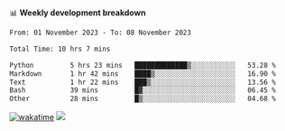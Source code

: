 📊 **Weekly development breakdown**
<!--START_SECTION:waka-->

```txt
From: 01 November 2023 - To: 08 November 2023

Total Time: 10 hrs 7 mins

Python         5 hrs 23 mins   █████████████▒░░░░░░░░░░░   53.28 %
Markdown       1 hr 42 mins    ████▒░░░░░░░░░░░░░░░░░░░░   16.90 %
Text           1 hr 22 mins    ███▒░░░░░░░░░░░░░░░░░░░░░   13.56 %
Bash           39 mins         █▓░░░░░░░░░░░░░░░░░░░░░░░   06.45 %
Other          28 mins         █▒░░░░░░░░░░░░░░░░░░░░░░░   04.68 %
```

<!--END_SECTION:waka-->
[![wakatime](https://wakatime.com/badge/user/c6720b29-9431-4a60-bc9d-e1fb2b6bd65f.svg)](https://wakatime.com/@c6720b29-9431-4a60-bc9d-e1fb2b6bd65f)
![](https://komarev.com/ghpvc/?username=callanwu)
